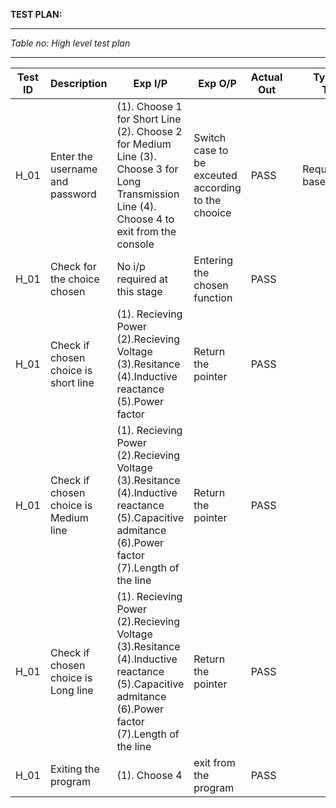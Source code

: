**TEST PLAN:**
_ _ _ _ _ _ _ _ _ _ _ _ _ _ _ 
*Table no: High level test plan*
_ _ _ _ _ _ _ _ _ _ _ _ _ _ _ _ _
| Test ID  | Description  | Exp I/P  | Exp O/P  | Actual Out  | | Type Of Test |
|---|---|---|---|---|---|---|
| H_01  | Enter the username and password  | (1). Choose 1 for Short Line (2). Choose 2 for Medium Line (3). Choose 3 for Long Transmission Line (4). Choose 4 to exit from the console  |Switch case to be exceuted according to the chooice   | PASS  | | Requirement based  | 
| H_01  | Check for the choice chosen  | No i/p required at this stage  | Entering the chosen function  |PASS   |
| H_01  | Check if chosen choice is short line  | (1). Recieving Power (2).Recieving Voltage (3).Resitance (4).Inductive reactance (5).Power factor  | Return the pointer  | PASS  |
| H_01  | Check if chosen choice is Medium line  | (1). Recieving Power (2).Recieving Voltage (3).Resitance (4).Inductive reactance (5).Capacitive admitance (6).Power factor (7).Length of the line  | Return the pointer  |PASS   |
| H_01  | Check if chosen choice is Long line  | (1). Recieving Power (2).Recieving Voltage (3).Resitance (4).Inductive reactance (5).Capacitive admitance (6).Power factor (7).Length of the line  | Return the pointer  |PASS   |
| H_01  | Exiting the program  |(1). Choose 4   | exit from the program  |PASS   |



